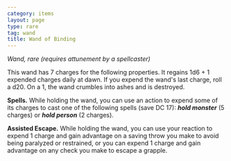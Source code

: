 ```yaml
---
category: items
layout: page
type: rare
tag: wand
title: Wand of Binding 
---
```

_Wand, rare (requires attunement by a spellcaster)_ 

This wand has 7 charges for the following properties. It regains 1d6 + 1 expended charges daily at dawn. If you expend the wand's last charge, roll a d20. On a 1, the wand crumbles into ashes and is destroyed.

**Spells.** While holding the wand, you can use an action to expend some of its charges to cast one of the following spells (save DC 17): **_hold monster_** (5 charges) or **_hold person_** (2 charges).

**Assisted Escape.** While holding the wand, you can use your reaction to expend 1 charge and gain advantage on a saving throw you make to avoid being paralyzed or restrained, or you can expend 1 charge and gain advantage on any check you make to escape a grapple. 
